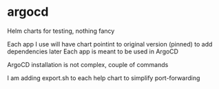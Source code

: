 # argocd
Helm charts for testing, nothing fancy

Each app I use will have chart pointint to original version (pinned) to add dependencies later
Each app is meant to be used in ArgoCD

ArgoCD installation is not complex, couple of commands

I am adding export.sh to each help chart to simplify port-forwarding